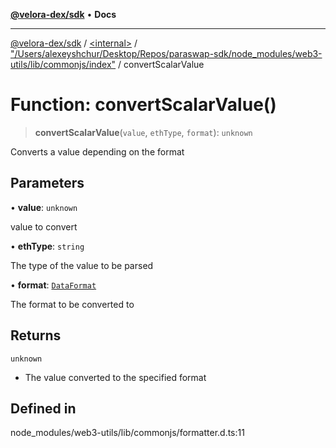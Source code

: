 [**@velora-dex/sdk**](../../../../README.md) • **Docs**

***

[@velora-dex/sdk](../../../../globals.md) / [\<internal\>](../../../README.md) / ["/Users/alexeyshchur/Desktop/Repos/paraswap-sdk/node\_modules/web3-utils/lib/commonjs/index"](../README.md) / convertScalarValue

# Function: convertScalarValue()

> **convertScalarValue**(`value`, `ethType`, `format`): `unknown`

Converts a value depending on the format

## Parameters

• **value**: `unknown`

value to convert

• **ethType**: `string`

The type of the value to be parsed

• **format**: [`DataFormat`](../../../type-aliases/DataFormat.md)

The format to be converted to

## Returns

`unknown`

- The value converted to the specified format

## Defined in

node\_modules/web3-utils/lib/commonjs/formatter.d.ts:11
